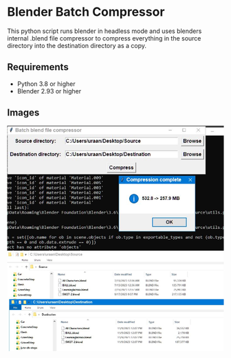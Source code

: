 # Blender Batch Compressor

This python script runs blender in headless mode and uses blenders internal .blend file compressor to compress everything in the source directory into the destination directory as a copy.

## Requirements

- Python 3.8 or higher
- Blender 2.93 or higher

## Images

![Simple UI!](UI.jpg)
![Huge Savings!](Compressor.jpg)